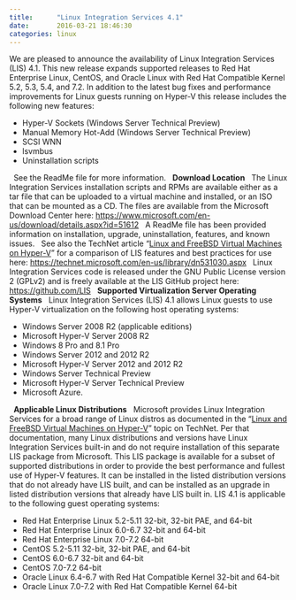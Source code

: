 ```yaml
---
title:      "Linux Integration Services 4.1"
date:       2016-03-21 18:46:30
categories: linux
---
```

We are pleased to announce the availability of Linux Integration Services (LIS) 4.1. This new release expands supported releases to Red Hat Enterprise Linux, CentOS, and Oracle Linux with Red Hat Compatible Kernel 5.2, 5.3, 5.4, and 7.2. In addition to the latest bug fixes and performance improvements for Linux guests running on Hyper-V this release includes the following new features: 

  * Hyper-V Sockets (Windows Server Technical Preview)
  * Manual Memory Hot-Add (Windows Server Technical Preview)
  * SCSI WNN
  * lsvmbus
  * Uninstallation scripts

  See the ReadMe file for more information.   **Download Location**   The Linux Integration Services installation scripts and RPMs are available either as a tar file that can be uploaded to a virtual machine and installed, or an ISO that can be mounted as a CD. The files are available from the Microsoft Download Center here: <https://www.microsoft.com/en-us/download/details.aspx?id=51612>   A ReadMe file has been provided information on installation, upgrade, uninstallation, features, and known issues.   See also the TechNet article “[Linux and FreeBSD Virtual Machines on Hyper-V](https://technet.microsoft.com/en-us/library/dn531030.aspx)” for a comparison of LIS features and best practices for use here: <https://technet.microsoft.com/en-us/library/dn531030.aspx>   Linux Integration Services code is released under the GNU Public License version 2 (GPLv2) and is freely available at the LIS GitHub project here: <https://github.com/LIS>   **Supported Virtualization Server Operating Systems**   Linux Integration Services (LIS) 4.1 allows Linux guests to use Hyper-V virtualization on the following host operating systems: 

  * Windows Server 2008 R2 (applicable editions)
  * Microsoft Hyper-V Server 2008 R2
  * Windows 8 Pro and 8.1 Pro
  * Windows Server 2012 and 2012 R2
  * Microsoft Hyper-V Server 2012 and 2012 R2
  * Windows Server Technical Preview
  * Microsoft Hyper-V Server Technical Preview
  * Microsoft Azure.

  **Applicable Linux Distributions**   Microsoft provides Linux Integration Services for a broad range of Linux distros as documented in the “[Linux and FreeBSD Virtual Machines on Hyper-V](https://technet.microsoft.com/library/dn531030\(ws.12\).aspx)” topic on TechNet. Per that documentation, many Linux distributions and versions have Linux Integration Services built-in and do not require installation of this separate LIS package from Microsoft. This LIS package is available for a subset of supported distributions in order to provide the best performance and fullest use of Hyper-V features. It can be installed in the listed distribution versions that do not already have LIS built, and can be installed as an upgrade in listed distribution versions that already have LIS built in. LIS 4.1 is applicable to the following guest operating systems: 

  * Red Hat Enterprise Linux 5.2-5.11 32-bit, 32-bit PAE, and 64-bit
  * Red Hat Enterprise Linux 6.0-6.7 32-bit and 64-bit
  * Red Hat Enterprise Linux 7.0-7.2 64-bit
  * CentOS 5.2-5.11 32-bit, 32-bit PAE, and 64-bit
  * CentOS 6.0-6.7 32-bit and 64-bit
  * CentOS 7.0-7.2 64-bit
  * Oracle Linux 6.4-6.7 with Red Hat Compatible Kernel 32-bit and 64-bit
  * Oracle Linux 7.0-7.2 with Red Hat Compatible Kernel 64-bit


